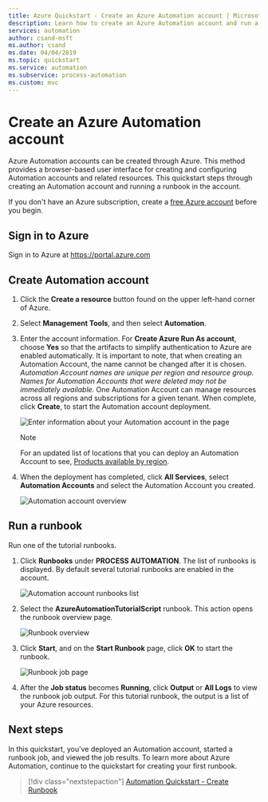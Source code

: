 ```yaml
---
title: Azure Quickstart - Create an Azure Automation account | Microsoft Docs
description: Learn how to create an Azure Automation account and run a runbook
services: automation
author: csand-msft
ms.author: csand
ms.date: 04/04/2019
ms.topic: quickstart
ms.service: automation
ms.subservice: process-automation
ms.custom: mvc
---
```


# Create an Azure Automation account

Azure Automation accounts can be created through Azure. This method provides a browser-based user interface for creating and configuring Automation accounts and related resources. This quickstart steps through creating an Automation account and running a runbook in the account.

If you don't have an Azure subscription, create a [free Azure account](https://azure.microsoft.com/free/?WT.mc_id=A261C142F) before you begin.

## Sign in to Azure

Sign in to Azure at https://portal.azure.com

## Create Automation account

1. Click the **Create a resource** button found on the upper left-hand corner of Azure.

1. Select **Management Tools**, and then select **Automation**.

1. Enter the account information. For **Create Azure Run As account**, choose **Yes** so that the artifacts to simplify authentication to Azure are enabled automatically. It is important to note, that when creating an Automation Account, the name cannot be changed after it is chosen. *Automation Account names are unique per region and resource group. Names for Automation Accounts that were deleted may not be immediately available.* One Automation Account can manage resources across all regions and subscriptions for a given tenant. When complete, click **Create**, to start the Automation account deployment.

    ![Enter information about your Automation account in the page](./media/automation-quickstart-create-account/create-automation-account-portal-blade.png)  

    > [!NOTE]
    > For an updated list of locations that you can deploy an Automation Account to see, [Products available by region](https://azure.microsoft.com/en-us/global-infrastructure/services/?products=automation&regions=all).

1. When the deployment has completed, click **All Services**, select **Automation Accounts** and select the Automation Account you created.

    ![Automation account overview](./media/automation-quickstart-create-account/automation-account-overview.png)

## Run a runbook

Run one of the tutorial runbooks.

1. Click **Runbooks** under **PROCESS AUTOMATION**. The list of runbooks is displayed. By default several tutorial runbooks are enabled in the account.

    ![Automation account runbooks list](./media/automation-quickstart-create-account/automation-runbooks-overview.png)

1. Select the **AzureAutomationTutorialScript** runbook. This action opens the runbook overview page.

    ![Runbook overview](./media/automation-quickstart-create-account/automation-tutorial-script-runbook-overview.png)

1. Click **Start**, and on the **Start Runbook** page, click **OK** to start the runbook.

    ![Runbook job page](./media/automation-quickstart-create-account/automation-tutorial-script-job.png)

1. After the **Job status** becomes **Running**, click **Output** or **All Logs** to view the runbook job output. For this tutorial runbook, the output is a list of your Azure resources.

## Next steps

In this quickstart, you’ve deployed an Automation account, started a runbook job, and viewed the job results. To learn more about Azure Automation, continue to the quickstart for creating your first runbook.

> [!div class="nextstepaction"]
> [Automation Quickstart - Create Runbook](./automation-quickstart-create-runbook.md)

